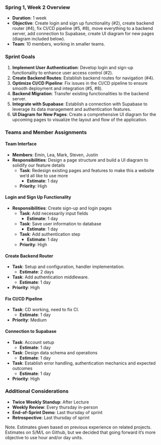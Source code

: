 ### Spring 1, Week 2 Overview
- **Duration**: 1 week
- **Objective**: Create login and sign up functionality (#2), create backend router (#4), fix CI/CD pipeline (#5, #8), move everything to a backend server, add connection to Supabase, create UI diagram for new pages (diagram included below).
- **Team**: 10 members, working in smaller teams.

### Sprint Goals
1. **Implement User Authentication**: Develop login and sign-up functionality to enhance user access control (#2).
2. **Create Backend Routes**: Establish backend routes for navigation (#4).
3. **Optimize CI/CD Pipeline**: Fix issues in the CI/CD pipeline to ensure smooth deployment and integration (#5, #8).
4. **Backend Migration**: Transfer existing functionalities to the backend server.
5. **Integrate with Supabase**: Establish a connection with Supabase to leverage its data management and authentication features.
6. **UI Diagram for New Pages**: Create a comprehensive UI diagram for the upcoming pages to visualize the layout and flow of the application.


### Teams and Member Assignments

#### Team Interface
- **Members**: Emin, Lea, Mark, Steven, Justin
- **Responsibilities**: Design a page structure and build a UI diagram to solidify our feature details
  - **Task**: Redesign existing pages and features to make this a website we’d all like to use more
    - **Estimate**: 1 day
  - **Priority**: High

#### Login and Sign Up Functionality
- **Responsibilities**: Create sign-up and login pages
  - **Task**: Add necessarily input fields
    - **Estimate**: 1 day
  - **Task**: Save user information to database
    - **Estimate**: 1 day
  - **Task**: Add authentication step
    - **Estimate**: 1 day
  - **Priority**: High

#### Create Backend Router
  - **Task**: Setup and configuration, handler implementation.
    - **Estimate**: 2 days
  - **Task**: Add authentication middleware.
    - **Estimate**: 1 day
  - **Priority**: High

#### Fix CI/CD Pipeline
  - **Task**: CD working, need to fix CI.
    - **Estimate**: 1 day
  - **Priority**: Medium

#### Connection to Supabase
  - **Task**: Account setup
    - **Estimate**: 1 day
  - **Task**: Design data schema and operations
    - **Estimate**: 1 day
  - **Task**: Establish error handling, authentication mechanics and expected outcomes
    - **Estimate**: 1 day
  - **Priority**: High

### Additional Considerations
- **Twice Weekly Standup**: After Lecture
- **Weekly Review**: Every thursday in-person
- **End-of-Sprint Demo**: Last thursday of sprint
- **Retrospective**: Last thursday of sprint

Note. Estimates given based on previous experience on related projects. Estimates  on S/M/L on Github, but we decided that going forward it’s more objective to use hour and/or day units.

